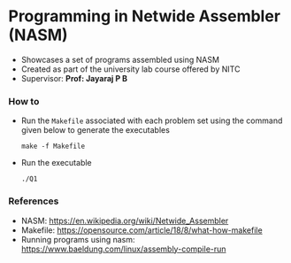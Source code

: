 # Programming in Netwide Assembler (NASM)

- Showcases a set of programs assembled using NASM
- Created as part of the university lab course offered by NITC
- Supervisor: **Prof: Jayaraj P B**

### How to

- Run the `Makefile` associated with each problem set using the command given below to generate the executables

      make -f Makefile
  
- Run the executable

      ./Q1 

### References
- NASM: https://en.wikipedia.org/wiki/Netwide_Assembler
- Makefile: https://opensource.com/article/18/8/what-how-makefile
- Running programs using nasm: https://www.baeldung.com/linux/assembly-compile-run
